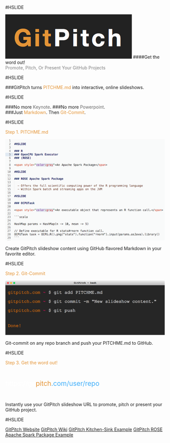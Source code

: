 #HSLIDE

![LOGO](assets/gp-logo.png)
####Get the word out!
<br>
<span style="color:gray">Promote, Pitch, Or Present Your GitHub Projects</span>

#HSLIDE

###GitPitch turns <span style="color: #e49436">PITCHME.md</span> into interactive, online slideshows.

#HSLIDE

###No more <span style="color: #666666">Keynote</span>.
###<span class="fragment" data-fragment-index="1">No more <span style="color: #666666">Powerpoint</span>.</li>
<br>
###<span class="fragment" data-fragment-index="2">Just <span style="color: #e49436">Markdown</span>. Then <span style="color: #e49436">Git-Commit</span>.</li>

#HSLIDE

<span style="color: #e49436">Step 1. PITCHME.md</span>

![MARKDOWN](assets/markdown.png)

Create GitPitch slideshow content using GitHub flavored Markdown in your favorite editor.

#HSLIDE

<span style="color: #e49436">Step 2. Git-Commit</span>

![TERMINAL](assets/terminal.png)

Git-commit on any repo branch and push your PITCHME.md to GitHub.

#HSLIDE

<span style="color: #e49436">Step 3. Get the word out!</span>

<br>

<span style="font-size: 1.5em; color:white">https://git<span style="color: #e49436">pitch</span><span style="color: #42affa">.com/user/repo</span>

<br>

Instantly use your GitPitch slideshow URL to promote, pitch or present your GitHub project.

#HSLIDE

[GitPitch Website](https://gitpitch.com)
[GitPitch Wiki](https://github.com/gitpitch/gitpitch/wiki)
[GitPitch Kitchen-Sink Example](https://gitpich.com/gitpitch/kitchen-sink)
[GitPitch ROSE Apache Spark Package Example](https://gitpitch.com/onetapbeyond/opencpu-spark-executor)

